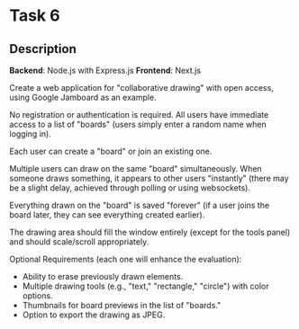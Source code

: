 # Task 6

## Description

**Backend**: Node.js with Express.js
**Frontend**: Next.js

Create a web application for "collaborative drawing" with open access, using Google Jamboard as an example.

No registration or authentication is required. All users have immediate access to a list of "boards" (users simply enter a random name when logging in).

Each user can create a "board" or join an existing one.

Multiple users can draw on the same "board" simultaneously. When someone draws something, it appears to other users "instantly" (there may be a slight delay, achieved through polling or using websockets).

Everything drawn on the "board" is saved "forever" (if a user joins the board later, they can see everything created earlier).

The drawing area should fill the window entirely (except for the tools panel) and should scale/scroll appropriately.

Optional Requirements (each one will enhance the evaluation):
* Ability to erase previously drawn elements.
* Multiple drawing tools (e.g., "text," "rectangle," "circle") with color options.
* Thumbnails for board previews in the list of "boards."
* Option to export the drawing as JPEG.
